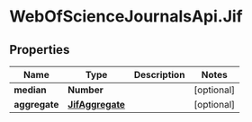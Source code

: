 # WebOfScienceJournalsApi.Jif

## Properties

Name | Type | Description | Notes
------------ | ------------- | ------------- | -------------
**median** | **Number** |  | [optional] 
**aggregate** | [**JifAggregate**](JifAggregate.md) |  | [optional] 


